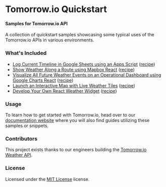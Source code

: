 Tomorrow.io Quickstart
========

#### Samples for Tomorrow.io API ####
A collection of quickstart samples showcasing some typical uses of the Tomorrow.io APIs in various environments. 

### What's Included ###
* [Log Current Timeline in Google Sheets using an Apps Script](./logCurrentTimeline.gs) ([recipe](https://docs.tomorrow.io/recipes/periodically-log-realtime-weather-for-data-science-and-climatology))
* [Show Weather Along a Route using Mapbox React](https://github.com/Tomorrow-IO-API/tomorrow-route-mapbox) ([recipe](https://docs.tomorrow.io/recipes/minimize-road-risk-with-weather-along-a-route))
* [Visualize All Future Weather Events on an Operational Dashboard using Google Charts React](https://github.com/Tomorrow-IO-API/tomorrow-events-charts) ([recipe](https://docs.tomorrow.io/recipes/monitor-forecasted-weather-events-with-an-insights-dashboard))
* [Launch an Interactive Map with Live Weather Tiles](https://jsfiddle.net/user/Tomorrow_io/fiddles/) ([recipe](https://docs.tomorrow.io/recipes/visualize-global-precipitation-on-a-map))
* [Develop Your Own React Weather Widget](https://github.com/Tomorrow-IO-API/tomorrow-timelines-widget) ([recipe](https://developer.tomorrow.io/blog/how-to-create-a-weather-widget-with-a-weather-api))

### Usage ###
To learn how to get started with Tomorrow.io, head over to our [documentation website](https://docs.tomorrow.io) where you will also find guides utilizing these samples or snippets.

### Contributors ###
This project exists thanks to our engineers building the [Tomorrow.io Weather API](https://tomorrow.io).

### License ###
Licensed under the [MIT License](./LICENSE) license.
